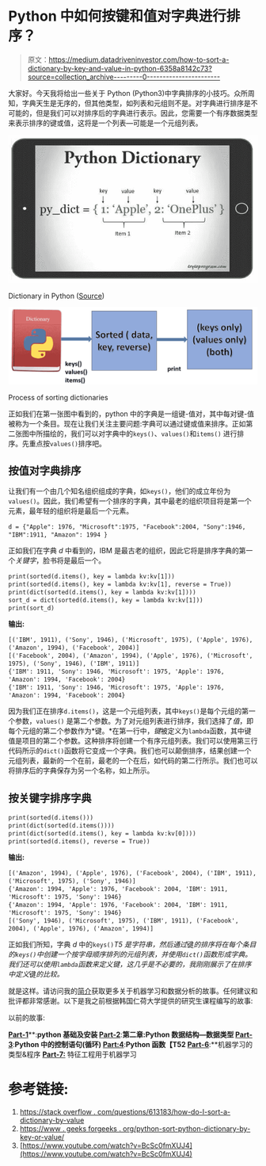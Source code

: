 # Python 中如何按键和值对字典进行排序？

> 原文：<https://medium.datadriveninvestor.com/how-to-sort-a-dictionary-by-key-and-value-in-python-6358a8142c73?source=collection_archive---------0----------------------->

大家好。今天我将给出一些关于 Python (Python3)中字典排序的小技巧。众所周知，字典天生是无序的，但其他类型，如列表和元组则不是。对字典进行排序是不可能的，但是我们可以对排序后的字典进行表示。因此，您需要一个有序数据类型来表示排序的键或值，这将是一个列表—可能是一个元组列表。

![](img/dc48e64b1b04d9357066b3a5b631282d.png)

Dictionary in Python ([Source](http://www.trytoprogram.com/images/python_dictionary.jpg))

![](img/cf24ce6590908b004ff043ce9a7c7efe.png)

Process of sorting dictionaries

正如我们在第一张图中看到的，python 中的字典是一组键-值对，其中每对键-值被称为一个条目。现在让我们关注主要问题:字典可以通过键或值来排序。正如第二张图中所描绘的，我们可以对字典中的`keys()`、`values()`和`items()` 进行排序。先重点按`values()`排序吧。

## 按值对字典排序

让我们有一个由几个知名组织组成的字典，如`keys()`，他们的成立年份为`values()`。因此，我们希望有一个排序的字典，其中最老的组织项目将是第一个元素，最年轻的组织将是最后一个元素。

```
d = {"Apple": 1976, "Microsoft":1975, "Facebook":2004, "Sony":1946, "IBM":1911, "Amazon": 1994 }
```

正如我们在字典 *d* 中看到的，IBM 是最古老的组织，因此它将是排序字典的第一个*关键字*，脸书将是最后一个。

```
print(sorted(d.items(), key = lambda kv:kv[1]))
print(sorted(d.items(), key = lambda kv:kv[1], reverse = True))
print(dict(sorted(d.items(), key = lambda kv:kv[1])))
sort_d = dict(sorted(d.items(), key = lambda kv:kv[1]))
print(sort_d)
```

**输出:**

```
[('IBM', 1911), ('Sony', 1946), ('Microsoft', 1975), ('Apple', 1976), ('Amazon', 1994), ('Facebook', 2004)]
[('Facebook', 2004), ('Amazon', 1994), ('Apple', 1976), ('Microsoft', 1975), ('Sony', 1946), ('IBM', 1911)]
{'IBM': 1911, 'Sony': 1946, 'Microsoft': 1975, 'Apple': 1976, 'Amazon': 1994, 'Facebook': 2004}
{'IBM': 1911, 'Sony': 1946, 'Microsoft': 1975, 'Apple': 1976, 'Amazon': 1994, 'Facebook': 2004}
```

因为我们正在排序`d.items()`，这是一个元组列表，其中`keys()`是每个元组的第一个参数，`values()` 是第二个参数。为了对元组列表进行排序，我们选择了*值*，即每个元组的第二个参数作为*键。*在第一行中，*键*被定义为`lambda`函数，其中键值是项目的第二个参数。这种排序将创建一个有序元组列表。我们可以使用第三行代码所示的`dict()`函数将它变成一个字典。我们也可以颠倒排序，结果创建一个元组列表，最新的一个在前，最老的一个在后，如代码的第二行所示。我们也可以将排序后的字典保存为另一个名称，如上所示。

## 按关键字排序字典

```
print(sorted(d.items()))
print(dict(sorted(d.items())))
print(dict(sorted(d.items(), key = lambda kv:kv[0])))
print(sorted(d.items(), reverse = True))
```

**输出:**

```
[('Amazon', 1994), ('Apple', 1976), ('Facebook', 2004), ('IBM', 1911), ('Microsoft', 1975), ('Sony', 1946)]
{'Amazon': 1994, 'Apple': 1976, 'Facebook': 2004, 'IBM': 1911, 'Microsoft': 1975, 'Sony': 1946}
{'Amazon': 1994, 'Apple': 1976, 'Facebook': 2004, 'IBM': 1911, 'Microsoft': 1975, 'Sony': 1946}
[('Sony', 1946), ('Microsoft', 1975), ('IBM', 1911), ('Facebook', 2004), ('Apple', 1976), ('Amazon', 1994)]
```

正如我们所知，字典 *d* 中的`keys()`*T5 是字符串，然后通过*键*的排序将在每个条目的`keys()`中创建一个按字母顺序排列的元组列表，并使用`dict()`函数形成字典。我们还可以使用`lambda`函数来定义键，这几乎是不必要的，我刚刚展示了在排序中定义*键*的比较。*

就是这样。请访问我的[简介](https://medium.com/@armanruet)获取更多关于机器学习和数据分析的故事。任何建议和批评都非常感谢。以下是我之前根据韩国仁荷大学提供的研究生课程编写的故事:

以前的故事:

[**Part-1**](https://towardsdatascience.com/machine-learning-and-data-analysis-inha-university-part-1-be288b619fb5?source=friends_link&sk=583ba29a0766ad36bc993cddc642b11f)**:**python 基础及安装
[**Part-2**](https://towardsdatascience.com/machine-learning-and-data-analysis-inha-university-part-2-3fb599732021?source=friends_link&sk=80523165c66560e46f907da4c8af0d95)**:**第二章:Python 数据结构—数据类型
[**Part-3**](https://towardsdatascience.com/machine-learning-and-data-analysis-inha-university-part-3-51cb64c10901?source=friends_link&sk=a735571ab8f7bc418703fc3147eb6ecb)**:**Python 中的控制语句(循环)
[**Part:4**](https://towardsdatascience.com/machine-learning-and-data-analysis-inha-university-part-4-67aa1aa9c95d?source=friends_link&sk=9f1a2d1a77df1e9019cfea70b9de7edb)**:**Python 函数【T52
[**Part-6**](https://medium.com/datadriveninvestor/the-types-and-procedure-of-machine-learning-8ba691c3ddf)**:**机器学习的类型&程序
[**Part-7:**](https://levelup.gitconnected.com/feature-engineering-for-machine-learning-algorithms-7f1c98d98d93) 特征工程用于机器学习

# 参考链接:

1.  [https://stack overflow . com/questions/613183/how-do-I-sort-a-dictionary-by-value](https://stackoverflow.com/questions/613183/how-do-i-sort-a-dictionary-by-value)
2.  [https://www . geeks forgeeks . org/python-sort-python-dictionary-by-key-or-value/](https://www.geeksforgeeks.org/python-sort-python-dictionaries-by-key-or-value/)
3.  [https://www.youtube.com/watch?v=BcSc0fmXUJ4](https://www.youtube.com/watch?v=BcSc0fmXUJ4)